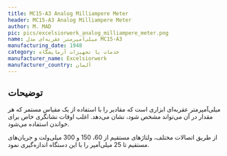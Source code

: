 ```yaml
---
title: MC15-A3 Analog Milliampere Meter
header: MC15-A3 Analog Milliampere Meter
author: M. MAD
pic: pics/excelsiorwerk_analog_milliampere_meter.png
name: میلی‌آمپرمتر عقربه‌ای مدل MC15-A3
manufacturing_date: 1948
category: خدمات یا تجهیزات آزمایشگاه
manufacturer_name: Excelsiorwerk
manufacturer_country: آلمان
---
```


<h2 class="fa-IR-explanation-header">توضیحات</h2>
<p>
میلی‌آمپرمتر عقربه‌ای ابزاری است که مقادیر را با استفاده از یک مقیاس مستمر که
هر مقدار در آن می‌تواند مشخص شود، نشان می‌دهد. اغلب اوقات نشانگری خاص برای
خواندن استفاده می‌شود.
</p>
<p>
از طریق اتصالات مختلف، ولتاژهای مستقیم از 60، 150 و 300 میلی‌ولت و جریان‌های
مستقیم تا 25 میلی‌آمپر را با این دستگاه اندازه‌گیری نمود.
</p>
